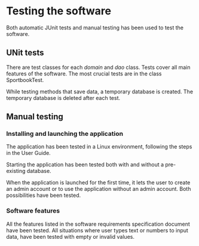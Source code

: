 # Testing the software

Both automatic JUnit tests and manual testing has been used to test the software.

## UNit tests

There are test classes for each *domain* and *dao* class. Tests cover all main features of the software.
The most crucial tests are in the class SportbookTest. 

While testing methods that save data, a temporary database is created. The temporary database is deleted after each test.

## Manual testing

### Installing and launching the application

The application has been tested in a Linux environment, following the steps in the User Guide.

Starting the application has been tested both with and without a pre-existing database.

When the application is launched for the first time, it lets the user to create an admin account or to use
the application without an admin account. Both possibilities have been tested.

### Software features

All the features listed in the software requirements specification document have been tested.
All situations where user types text or numbers to input data, have been tested with empty or invalid values.





